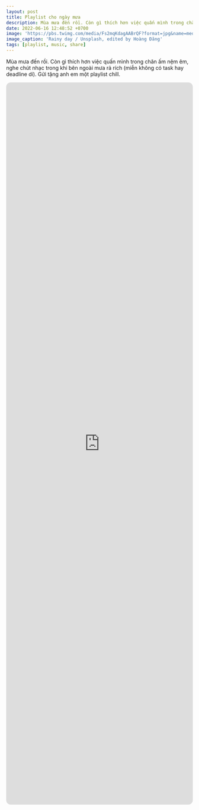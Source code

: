 ```yaml
---
layout: post
title: Playlist cho ngày mưa
description: Mùa mưa đến rồi. Còn gì thích hơn việc quấn mình trong chăn ấm nệm êm, nghe chút nhạc trong khi bên ngoài mưa rả rích. À, miễn không có task hay deadline dí.
date: 2022-06-16 12:48:52 +0700
image: 'https://pbs.twimg.com/media/Fs2mqKdagAABrQF?format=jpg&name=medium'
image_caption: 'Rainy day / Unsplash, edited by Hoàng Đăng'
tags: [playlist, music, share]
---
```


Mùa mưa đến rồi. Còn gì thích hơn việc quấn mình trong chăn ấm nệm êm, nghe chút nhạc trong khi bên ngoài mưa rả rích (miễn không có task hay deadline dí). Gửi tặng anh em một playlist chill.

<iframe style="border-radius:12px" src="https://open.spotify.com/embed/album/5NGMQL0k9iQim4fcGjMnUv" width="100%" height="50%" frameBorder="0" allowfullscreen="" allow="autoplay; clipboard-write; encrypted-media; picture-in-picture" loading="lazy"></iframe>

